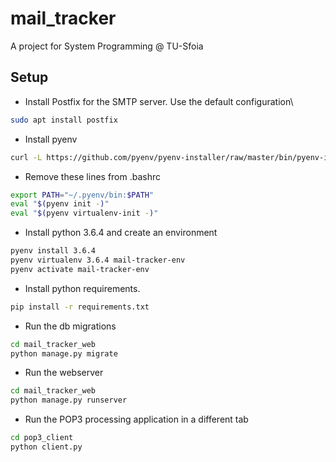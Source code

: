 # mail_tracker
A project for System Programming @ TU-Sfoia

## Setup
* Install Postfix for the SMTP server. Use the default configuration\

```bash
sudo apt install postfix
```

* Install pyenv

```bash
curl -L https://github.com/pyenv/pyenv-installer/raw/master/bin/pyenv-installer | bash
```

* Remove these lines from .bashrc

```bash
export PATH="~/.pyenv/bin:$PATH"
eval "$(pyenv init -)"
eval "$(pyenv virtualenv-init -)"
```

* Install python 3.6.4 and create an environment

```bash
pyenv install 3.6.4
pyenv virtualenv 3.6.4 mail-tracker-env
pyenv activate mail-tracker-env
```

* Install python requirements.

```bash
pip install -r requirements.txt
```

* Run the db migrations

```bash
cd mail_tracker_web
python manage.py migrate
```

* Run the webserver

```bash
cd mail_tracker_web
python manage.py runserver
```

* Run the POP3 processing application in a different tab
```bash
cd pop3_client
python client.py
```
